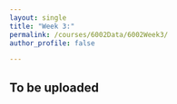 ```yaml
---
layout: single
title: "Week 3:"
permalink: /courses/6002Data/6002Week3/
author_profile: false

---
```


## To be uploaded